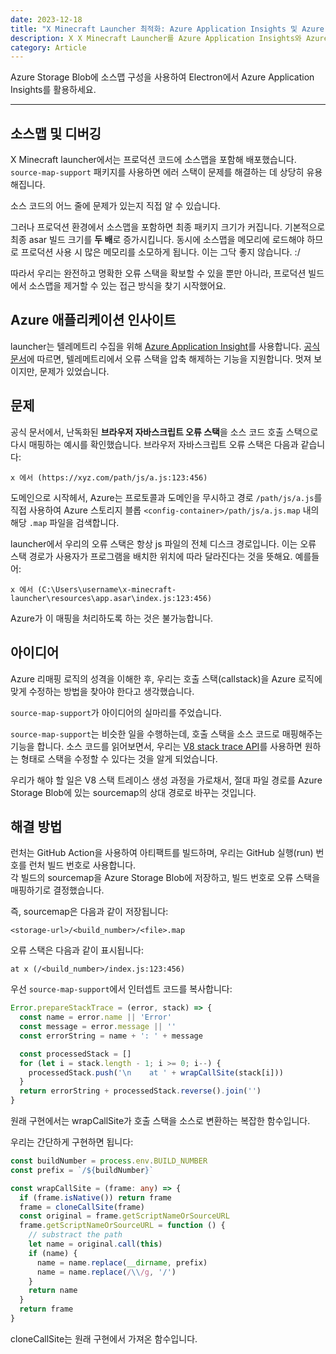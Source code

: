 ```yaml
---
date: 2023-12-18
title: "X Minecraft Launcher 최적화: Azure Application Insights 및 Azure Storage를 활용한 안전한 소스 관리"
description: X X Minecraft Launcher를 Azure Application Insights와 Azure Storage로 최적화해보세요. 소스맵 활용법을 배우고, 성능 모니터링을 강화하며, 프로덕션에서 사용하는 파일을 안전하게 관리하는 방법도 함께 소개합니다.
category: Article
---
```


Azure Storage Blob에 소스맵 구성을 사용하여 Electron에서 Azure Application Insights를 활용하세요.

---

<PostDetail>

## 소스맵 및 디버깅

X Minecraft launcher에서는 프로덕션 코드에 소스맵을 포함해 배포했습니다. `source-map-support` 패키지를 사용하면 에러 스택이 문제를 해결하는 데 상당히 유용해집니다.

<!-- image of the error stack -->

소스 코드의 어느 줄에 문제가 있는지 직접 알 수 있습니다.

그러나 프로덕션 환경에서 소스맵을 포함하면 최종 패키지 크기가 커집니다. 기본적으로 최종 asar 빌드 크기를 **두 배**로 증가시킵니다. 동시에 소스맵을 메모리에 로드해야 하므로 프로덕션 사용 시 많은 메모리를 소모하게 됩니다. 이는 그닥 좋지 않습니다. :/

따라서 우리는 완전하고 명확한 오류 스택을 확보할 수 있을 뿐만 아니라, 프로덕션 빌드에서 소스맵을 제거할 수 있는 접근 방식을 찾기 시작했어요.

## Azure 애플리케이션 인사이트

launcher는 텔레메트리 수집을 위해 [Azure Application Insight](https://learn.microsoft.com/ko-kr/azure/azure-monitor/app/app-insights-overview)를 사용합니다. [공식 문서](https://learn.microsoft.com/ko-kr/azure/azure-monitor/app/javascript-sdk-configuration#source-map)에 따르면, 텔레메트리에서 오류 스택을 압축 해제하는 기능을 지원합니다. 멋져 보이지만, 문제가 있었습니다.

## 문제

공식 문서에서, 난독화된 **브라우저 자바스크립트 오류 스택**을 소스 코드 호출 스택으로 다시 매핑하는 예시를 확인했습니다. 브라우저 자바스크립트 오류 스택은 다음과 같습니다:

```
x 에서 (https://xyz.com/path/js/a.js:123:456)
```

도메인으로 시작헤서, Azure는 프로토콜과 도메인을 무시하고 경로 `/path/js/a.js`를 직접 사용하여 Azure 스토리지 블롭 `<config-container>/path/js/a.js.map` 내의 해당 `.map` 파일을 검색합니다.

launcher에서 우리의 오류 스택은 항상 js 파일의 전체 디스크 경로입니다. 이는 오류 스택 경로가 사용자가 프로그램을 배치한 위치에 따라 달라진다는 것을 뜻해요. 예를들어:

```
x 에서 (C:\Users\username\x-minecraft-launcher\resources\app.asar\index.js:123:456)
```

Azure가 이 매핑을 처리하도록 하는 것은 불가능합니다.

## 아이디어

Azure 리매핑 로직의 성격을 이해한 후, 우리는 호출 스택(callstack)을 Azure 로직에 맞게 수정하는 방법을 찾아야 한다고 생각했습니다.

`source-map-support`가 아이디어의 실마리를 주었습니다.

`source-map-support`는 비슷한 일을 수행하는데, 호출 스택을 소스 코드로 매핑해주는 기능을 합니다. 소스 코드를 읽어보면서, 우리는 [V8 stack trace API](https://github.com/v8/v8/wiki/Stack-Trace-API)를 사용하면 원하는 형태로 스택을 수정할 수 있다는 것을 알게 되었습니다.

우리가 해야 할 일은 V8 스택 트레이스 생성 과정을 가로채서, 절대 파일 경로를 Azure Storage Blob에 있는 sourcemap의 상대 경로로 바꾸는 것입니다.

## 해결 방법

런처는 GitHub Action을 사용하여 아티팩트를 빌드하며, 우리는 GitHub 실행(run) 번호를 런처 빌드 번호로 사용합니다.  
각 빌드의 sourcemap을 Azure Storage Blob에 저장하고, 빌드 번호로 오류 스택을 매핑하기로 결정했습니다.

즉, sourcemap은 다음과 같이 저장됩니다:

```
<storage-url>/<build_number>/<file>.map
```

오류 스택은 다음과 같이 표시됩니다:

```
at x (/<build_number>/index.js:123:456)
```

우선 `source-map-support`에서 인터셉트 코드를 복사합니다:

```ts
Error.prepareStackTrace = (error, stack) => {
  const name = error.name || 'Error'
  const message = error.message || ''
  const errorString = name + ': ' + message

  const processedStack = []
  for (let i = stack.length - 1; i >= 0; i--) {
    processedStack.push('\n    at ' + wrapCallSite(stack[i]))
  }
  return errorString + processedStack.reverse().join('')
}

```

원래 구현에서는 wrapCallSite가 호출 스택을 소스로 변환하는 복잡한 함수입니다.

우리는 간단하게 구현하면 됩니다:


```ts
const buildNumber = process.env.BUILD_NUMBER
const prefix = `/${buildNumber}`

const wrapCallSite = (frame: any) => {
  if (frame.isNative()) return frame
  frame = cloneCallSite(frame)
  const original = frame.getScriptNameOrSourceURL
  frame.getScriptNameOrSourceURL = function () {
    // substract the path
    let name = original.call(this)
    if (name) {
      name = name.replace(__dirname, prefix)
      name = name.replace(/\\/g, '/')
    }
    return name
  }
  return frame
}
```

cloneCallSite는 원래 구현에서 가져온 함수입니다.

</PostDetail>